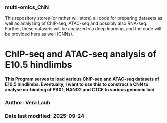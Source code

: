 ### multi-omics_CNN
This repository stores (or rather will store) all code for preparing datasets as well as analyzing of ChIP-seq, ATAC-seq and possibly also RNA-seq. Further, these datasets will be analyzed via deep learning, and the code will be provided here as well (CNNs).

# ChIP-seq and ATAC-seq analysis of E10.5 hindlimbs
#### This Program serves to load various ChIP-seq and ATAC-seq datasets of E10.5 hindlimbs. Eventually, I want to use this to construct a CNN to analyse co-binding of PBX1, HAND2 and CTCF to various genomic loci
### Author: Vera Laub
### Date last modified: 2025-09-24
